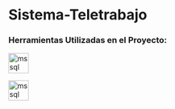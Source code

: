 # Sistema-Teletrabajo

<h3 align="left">Herramientas Utilizadas en el Proyecto:</h3>



<p align="left"> <a href="https://www.microsoft.com/en-us/sql-server" target="_blank" rel="noreferrer"> 
  <img src="https://www.svgrepo.com/show/303229/microsoft-sql-server-logo.svg" alt="mssql" width="40" height="40"/> 
  <a href="https://visualstudio.microsoft.com/es/" target="_blank" rel="noreferrer"> 
  <p align="left"> 
    <img src="https://cdn-icons-png.flaticon.com/512/906/906324.png" alt="mssql" width="40" height="40"/> 
    </p>
  </a> 
  </a> 
</p>






